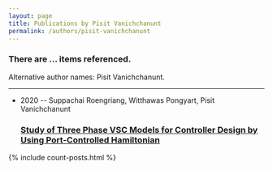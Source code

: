 ```yaml
---
layout: page
title: Publications by Pisit Vanichchanunt
permalink: /authors/pisit-vanichchanunt
---
```


<h3 id="number-posts">There are ... items referenced.</h3>
<p id='info-authors'>Alternative author names: Pisit Vanichchanunt.</p>
<hr />
<ul class="post-list">
<li><span class='post-meta'>2020 -- Suppachai Roengriang, Witthawas Pongyart, Pisit Vanichchanunt</span><h3><a class='post-link' href="{{ site.baseurl }}/study-of-three-phase-vsc-models-for-controller-design-by-using-port-controlled-hamiltonian">Study of Three Phase VSC Models for Controller Design by Using Port-Controlled Hamiltonian</a></h3></li>

</ul>
{% include count-posts.html %}
